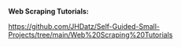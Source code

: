 **Web Scraping Tutorials:**

https://github.com/JHDatz/Self-Guided-Small-Projects/tree/main/Web%20Scraping%20Tutorials
